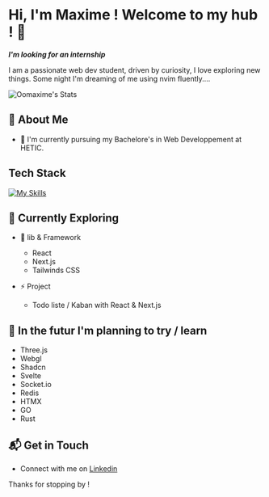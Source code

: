 # Hi, I'm Maxime ! Welcome to my hub ! 👋
***I'm looking for an internship***

I am a passionate web dev student, driven by curiosity, I love exploring new things. Some night I'm dreaming of me using nvim fluently....

![Oomaxime's Stats](https://github-readme-stats.vercel.app/api?username=Oomaxime&theme=vue-dark&show_icons=true&hide_border=true&count_private=true)


## 🚀 About Me

- 📝 I'm currently pursuing my Bachelore's in Web Developpement at HETIC.


## Tech Stack
[![My Skills](https://skillicons.dev/icons?i=js,html,css,nodejs,docker,figma)](https://skillicons.dev)


## 🌱 Currently Exploring

- 🚀 lib & Framework
  - React
  - Next.js
  - Tailwinds CSS

- ⚡ Project
  - Todo liste / Kaban with React & Next.js


## 🔭 In the futur I'm planning to try / learn

- Three.js
- Webgl
- Shadcn
- Svelte
- Socket.io
- Redis
- HTMX
- GO
- Rust
  
<!-- ## 🏆 Achievements

- 🌟 Completed Hacktoberfest 2023 - Contributed to open source projects and celebrated the spirit of collaboration. -->


## 📬 Get in Touch

- Connect with me on [Linkedin](www.linkedin.com/in/maxime-bidan)


Thanks for stopping by ! 

<!--
Here are some ideas to get you started:

- 🔭 I’m currently working on ...
- 🌱 I’m currently learning ...
- 👯 I’m looking to collaborate on ...
- 🤔 I’m looking for help with ...
- 💬 Ask me about ...
- 📫 How to reach me: ...
- 😄 Pronouns: ...
-  Fun fact: ...
-->
